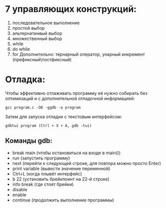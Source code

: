 # 7 управляющих конструкций:
1.  последовательное выполнение
2.  простой выбор
3.  альтернатинвый выбор
4.  множественный выбор 
5.  while
6.  do while
7.  for
Дополнительно: тернарный оператор, унарный инкремент (префиксный\постфиксный)

# Отладка:
Чтобы эффективно отлаживать программу её нужно собирать без оптимизаций и с дополнительной отладочной информацией:

    gcc program.c -O0 -ggdb -o program
Затем для запуска отладки с текстовым интерфейсом:

    gdbtui program (Ctrl + X + A, gdb -tui)
## Команды gdb:
*  break main (чтобы остановиться на входе в main())
*  run (запустить программу)
*  next (перейти к следующей строке, для повтора можно просто Enter)
*  print variable (вывести значение переменной)
*  Ctrl+L (когда плывёт интерфейс)
*  b 22 (установить брейкпоинт на 22-й строке)
*  info break (где стоят брейки)
*  disable
*  enable
*  continue (продолжить выполнение программы)

